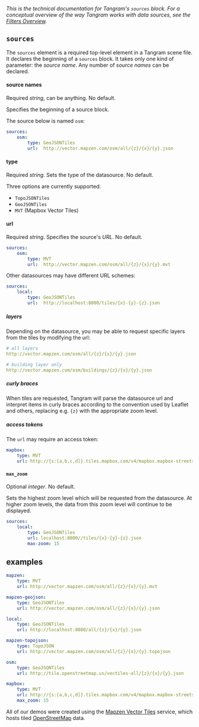 *This is the technical documentation for Tangram's `sources` block. For a conceptual overview of the way Tangram works with data sources, see the [Filters Overview](../overview/filters.md).*

## `sources`
The `sources` element is a required top-level element in a Tangram scene file. It declares the beginning of a `sources` block. It takes only one kind of parameter: the _source name_. Any number of _source names_ can be declared.

#### source names
Required _string_, can be anything. No default.

Specifies the beginning of a source block.

The source below is named `osm`:
```yaml
sources:
    osm:
        type: GeoJSONTiles
        url:  http://vector.mapzen.com/osm/all/{z}/{x}/{y}.json
```

#### type
Required _string_. Sets the type of the datasource. No default.

Three options are currently supported:

- `TopoJSONTiles`
- `GeoJSONTiles`
- `MVT` (Mapbox Vector Tiles)

#### url
Required _string_. Specifies the source's _URL_. No default.

```yaml
sources:
    osm:
        type: MVT
        url:  http://vector.mapzen.com/osm/all/{z}/{x}/{y}.mvt
```

Other datasources may have different URL schemes:

```yaml
sources:
    local:
        type: GeoJSONTiles
        url:  http://localhost:8000/tiles/{x}-{y}-{z}.json
```

##### layers
Depending on the datasource, you may be able to request specific layers from the tiles by modifying the url:

```yaml
# all layers
http://vector.mapzen.com/osm/all/{z}/{x}/{y}.json

# building layer only
http://vector.mapzen.com/osm/buildings/{z}/{x}/{y}.json
```

##### curly braces
When tiles are requested, Tangram will parse the datasource url and interpret items in curly braces according to the convention used by Leaflet and others,  replacing e.g. `{z}` with the appropriate zoom level.

##### access tokens
The `url` may require an access token:

```yaml
mapbox:
    type: MVT
    url: http://{s:[a,b,c,d]}.tiles.mapbox.com/v4/mapbox.mapbox-streets-v6-dev/{z}/{x}/{y}.vector.pbf?access_token=pk.eyJ1IjoiYmNhbXBlciIsImJiOiJWUmh3anY0In0.1fgSTNWpQV8-5sBjGbBzGg
```

#### `max_zoom`
Optional _integer_. No default.

Sets the highest zoom level which will be requested from the datasource. At higher zoom levels, the data from this zoom level will continue to be displayed.

```yaml
sources:
    local:
        type: GeoJSONTiles
        url: localhost:8000//tiles/{x}-{y}-{z}.json
        max-zoom: 15
```

## examples

```yaml
mapzen:
    type: MVT
    url: http://vector.mapzen.com/osm/all/{z}/{x}/{y}.mvt

mapzen-geojson:
    type: GeoJSONTiles
    url: http://vector.mapzen.com/osm/all/{z}/{x}/{y}.json

local:
    type: GeoJSONTiles
    url: http://localhost:8080/all/{z}/{x}/{y}.json

mapzen-topojson:
    type: TopoJSON
    url: http://vector.mapzen.com/osm/all/{z}/{x}/{y}.topojson

osm:
    type: GeoJSONTiles
    url: http://tile.openstreetmap.us/vectiles-all/{z}/{x}/{y}.json

mapbox:
    type: MVT
    url: http://{s:[a,b,c,d]}.tiles.mapbox.com/v4/mapbox.mapbox-streets-v6-dev/{z}/{x}/{y}.vector.pbf?access_token=pk.eyJ1IjoiYmNhbXBlciIsImEiOiJWUmh3anY0In0.1fgSTNWpQV8-5sBjGbBzGg
    max_zoom: 15
```

All of our demos were created using the [Mapzen Vector Tiles](https://github.com/mapzen/vector-datasource) service, which hosts tiled [OpenStreetMap](http://openstreetmap.org) data.
